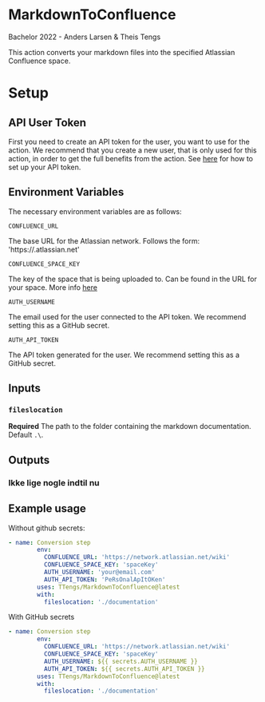 # MarkdownToConfluence
Bachelor 2022 - Anders Larsen &amp; Theis Tengs

This action converts your markdown files into the specified Atlassian Confluence space.

# Setup
## API User Token
First you need to create an API token for the user, you want to use for the action. We recommend that you create a new user, that is only used for this action, in order to get the full benefits from the action. See [here](https://support.atlassian.com/atlassian-account/docs/manage-api-tokens-for-your-atlassian-account/) for how to set up your API token.

## Environment Variables
The necessary environment variables are as follows: 

`CONFLUENCE_URL`

The base URL for the Atlassian network. Follows the form: 'https://<your-network-name>.atlassian.net'

`CONFLUENCE_SPACE_KEY`

The key of the space that is being uploaded to. Can be found in the URL for your space. More info [here](https://confluence.atlassian.com/doc/space-keys-829076188.html)

`AUTH_USERNAME`
        
The email used for the user connected to the API token. We recommend setting this as a GitHub secret.
        
`AUTH_API_TOKEN`
        
The API token generated for the user. We recommend setting this as a GitHub secret.

## Inputs

### `fileslocation`

**Required** The path to the folder containing the markdown documentation. Default `.\`.

## Outputs

### Ikke lige nogle indtil nu

## Example usage

Without github secrets:
```yaml
- name: Conversion step
        env:
          CONFLUENCE_URL: 'https://network.atlassian.net/wiki'
          CONFLUENCE_SPACE_KEY: 'spaceKey'
          AUTH_USERNAME: 'your@email.com'
          AUTH_API_TOKEN: 'PeRsOnalApItOKen'
        uses: TTengs/MarkdownToConfluence@latest
        with:
          fileslocation: './documentation'
```
        
With GitHub secrets
```yaml
- name: Conversion step
        env:
          CONFLUENCE_URL: 'https://network.atlassian.net/wiki'
          CONFLUENCE_SPACE_KEY: 'spaceKey'
          AUTH_USERNAME: ${{ secrets.AUTH_USERNAME }}
          AUTH_API_TOKEN: ${{ secrets.AUTH_API_TOKEN }}
        uses: TTengs/MarkdownToConfluence@latest
        with:
          fileslocation: './documentation'
```
